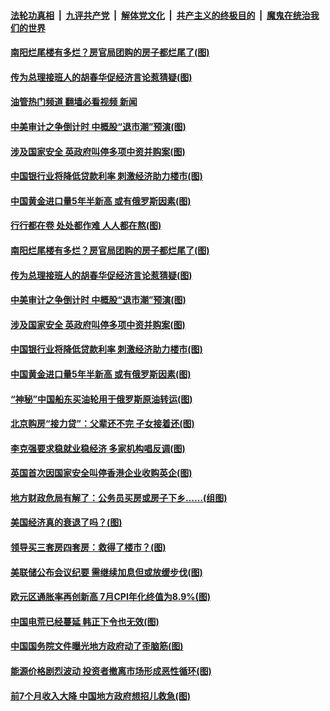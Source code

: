 ####  [法轮功真相](../../../../basic/blob/master/README.md?t=08221701) &nbsp;|&nbsp; [九评共产党](../../../../9ping.md/blob/master/README.md?t=08221701) &nbsp;|&nbsp; [解体党文化](../../../../jtdwh.md/blob/master/README.md?t=08221701)  &nbsp;|&nbsp; [共产主义的终极目的](../../../../gczydzjmd.md/blob/master/README.md?t=08221701) &nbsp;|&nbsp; [魔鬼在统治我们的世界](../../../../mgztzwmdsj.md/blob/master/README.md?t=08221701) 

#### [南阳烂尾楼有多烂？房官局团购的房子都烂尾了(图)](../pages/p5/1014841.md?t=08221701) 

#### [传为总理接班人的胡春华促经济言论惹猜疑(图)](../pages/p5/1014769.md?t=08221701) 

#### [油管热门频道 翻墙必看视频 新闻](http://45.76.130.85:81/youtube.html?08221701)

#### [中美审计之争倒计时 中概股“退市潮”预演(图)](../pages/p5/1014767.md?t=08221701) 

#### [涉及国家安全 英政府叫停多项中资并购案(图)](../pages/p5/1014774.md?t=08221701) 

#### [中国银行业将降低贷款利率 刺激经济助力楼市(图)](../pages/p5/1014760.md?t=08221701) 

#### [中国黄金进口量5年半新高 或有俄罗斯因素(图)](../pages/p5/1014757.md?t=08221701) 

#### [行行都在卷 处处都作难 人人都在熬(图)](../pages/p5/1014843.md?t=08221701) 

#### [南阳烂尾楼有多烂？房官局团购的房子都烂尾了(图)](../pages/p5/1014841.md?t=08221701) 

#### [传为总理接班人的胡春华促经济言论惹猜疑(图)](../pages/p5/1014769.md?t=08221701) 

#### [中美审计之争倒计时 中概股“退市潮”预演(图)](../pages/p5/1014767.md?t=08221701) 

#### [涉及国家安全 英政府叫停多项中资并购案(图)](../pages/p5/1014774.md?t=08221701) 

#### [中国银行业将降低贷款利率 刺激经济助力楼市(图)](../pages/p5/1014760.md?t=08221701) 

#### [中国黄金进口量5年半新高 或有俄罗斯因素(图)](../pages/p5/1014757.md?t=08221701) 

#### [“神秘”中国船东买油轮用于俄罗斯原油转运(图)](../pages/p5/1014705.md?t=08221701) 

#### [北京购房“接力贷”：父辈还不完 子女接着还(图)](../pages/p5/1014709.md?t=08221701) 

#### [李克强要求稳就业稳经济 多家机构唱反调(图)](../pages/p5/1014693.md?t=08221701) 

#### [英国首次因国家安全叫停香港企业收购英企(图)](../pages/p5/1014692.md?t=08221701) 

#### [地方财政危局有解了：公务员买房或房子下乡……(组图)](../pages/p5/1014644.md?t=08221701) 

#### [美国经济真的衰退了吗？(图)](../pages/p5/1014643.md?t=08221701) 

#### [领导买三套房四套房：救得了楼市？(图)](../pages/p5/1014641.md?t=08221701) 

#### [美联储公布会议纪要 需继续加息但或放缓步伐(图)](../pages/p5/1014626.md?t=08221701) 

#### [欧元区通胀率再创新高 7月CPI年化终值为8.9%(图)](../pages/p5/1014625.md?t=08221701) 

#### [中国电荒已经蔓延 韩正下令也无效(图)](../pages/p5/1014617.md?t=08221701) 

#### [中国国务院文件曝光地方政府动了歪脑筋(图)](../pages/p5/1014614.md?t=08221701) 

#### [能源价格剧烈波动 投资者撤离市场形成恶性循环(图)](../pages/p5/1014539.md?t=08221701) 

#### [前7个月收入大降 中国地方政府想招儿救急(图)](../pages/p5/1014551.md?t=08221701) 

<img src='http://gfw-breaker.win/goodnews/indexes/p5.md' width='0px' height='0px'/>
